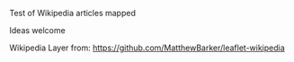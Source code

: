 Test of Wikipedia articles mapped

Ideas welcome

Wikipedia Layer from: https://github.com/MatthewBarker/leaflet-wikipedia
